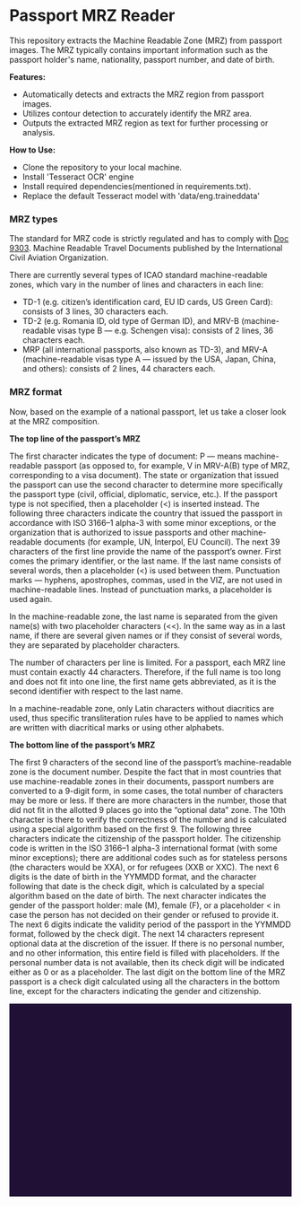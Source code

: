 # Passport MRZ Reader

This repository extracts the Machine Readable Zone (MRZ) from passport images. The MRZ typically contains important information such as the passport holder's name, nationality, passport number, and date of birth.

**Features:**

- Automatically detects and extracts the MRZ region from passport images.
- Utilizes contour detection to accurately identify the MRZ area.
- Outputs the extracted MRZ region as text for further processing or analysis.

**How to Use:**

- Clone the repository to your local machine.
- Install 'Tesseract OCR' engine
- Install required dependencies(mentioned in requirements.txt).
- Replace the default Tesseract model with 'data/eng.traineddata'

### MRZ types

The standard for MRZ code is strictly regulated and has to comply with [Doc 9303](https://www.icao.int/publications/pages/publication.aspx?docnum=9303). Machine Readable Travel Documents published by the International Civil Aviation Organization.

There are currently several types of ICAO standard machine-readable zones, which vary in the number of lines and characters in each line:

- TD-1 (e.g. citizen’s identification card, EU ID cards, US Green Card): consists of 3 lines, 30 characters each.
- TD-2 (e.g. Romania ID, old type of German ID), and MRV-B (machine-readable visas type B — e.g. Schengen visa): consists of 2 lines, 36 characters each.
- MRP (all international passports, also known as TD-3), and MRV-A (machine-readable visas type A — issued by the USA, Japan, China, and others): consists of 2 lines, 44 characters each.


### MRZ format
Now, based on the example of a national passport, let us take a closer look at the MRZ composition.

**The top line of the passport’s MRZ**

The first character indicates the type of document: P — means machine-readable passport (as opposed to, for example, V in MRV-A(B) type of MRZ, corresponding to a visa document). The state or organization that issued the passport can use the second character to determine more specifically the passport type (civil, official, diplomatic, service, etc.). If the passport type is not specified, then a placeholder (<) is inserted instead. The following three characters indicate the country that issued the passport in accordance with ISO 3166–1 alpha-3 with some minor exceptions, or the organization that is authorized to issue passports and other machine-readable documents (for example, UN, Interpol, EU Council). The next 39 characters of the first line provide the name of the passport’s owner. First comes the primary identifier, or the last name. If the last name consists of several words, then a placeholder (<) is used between them. Punctuation marks — hyphens, apostrophes, commas, used in the VIZ, are not used in machine-readable lines. Instead of punctuation marks, a placeholder is used again.

In the machine-readable zone, the last name is separated from the given name(s) with two placeholder characters (<<). In the same way as in a last name, if there are several given names or if they consist of several words, they are separated by placeholder characters.

The number of characters per line is limited. For a passport, each MRZ line must contain exactly 44 characters. Therefore, if the full name is too long and does not fit into one line, the first name gets abbreviated, as it is the second identifier with respect to the last name.

In a machine-readable zone, only Latin characters without diacritics are used, thus specific transliteration rules have to be applied to names which are written with diacritical marks or using other alphabets.

**The bottom line of the passport’s MRZ**

The first 9 characters of the second line of the passport’s machine-readable zone is the document number. Despite the fact that in most countries that use machine-readable zones in their documents, passport numbers are converted to a 9-digit form, in some cases, the total number of characters may be more or less. If there are more characters in the number, those that did not fit in the allotted 9 places go into the “optional data” zone. The 10th character is there to verify the correctness of the number and is calculated using a special algorithm based on the first 9. The following three characters indicate the citizenship of the passport holder. The citizenship code is written in the ISO 3166–1 alpha-3 international format (with some minor exceptions); there are additional codes such as for stateless persons (the characters would be XXA), or for refugees (XXB or XXC). The next 6 digits is the date of birth in the YYMMDD format, and the character following that date is the check digit, which is calculated by a special algorithm based on the date of birth. The next character indicates the gender of the passport holder: male (M), female (F), or a placeholder < in case the person has not decided on their gender or refused to provide it. The next 6 digits indicate the validity period of the passport in the YYMMDD format, followed by the check digit. The next 14 characters represent optional data at the discretion of the issuer. If there is no personal number, and no other information, this entire field is filled with placeholders. If the personal number data is not available, then its check digit will be indicated either as 0 or as a placeholder. The last digit on the bottom line of the MRZ passport is a check digit calculated using all the characters in the bottom line, except for the characters indicating the gender and citizenship.

![](docs/mrz.gif)

